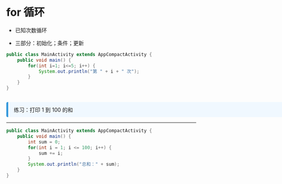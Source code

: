 
# for 循环

- 已知次数循环

- 三部分：初始化；条件；更新

```java
public class MainActivity extends AppCompactActivity {
    public void main() {
        for(int i=1; i<=5; i++) {
            System.out.println("第 " + i + " 次");
        }
    }
}
```

<div v-click style="margin-top: 15px; border-left: 5px solid #3498db; background: #f0f8ff; padding: 10px 15px; border-radius: 4px; display: inline-block;width: 800px;">
练习：打印 1 到 100 的和
</div>

---

```java
public class MainActivity extends AppCompactActivity {
    public void main() {
        int sum = 0;
        for(int i = 1; i <= 100; i++) {
            sum += i;
        }
        System.out.println("总和：" + sum);
    }
}
```